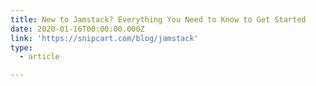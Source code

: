 ```yaml
---
title: New to Jamstack? Everything You Need to Know to Get Started
date: 2020-01-16T00:00:00.000Z
link: 'https://snipcart.com/blog/jamstack'
type:
  - article

---
```

